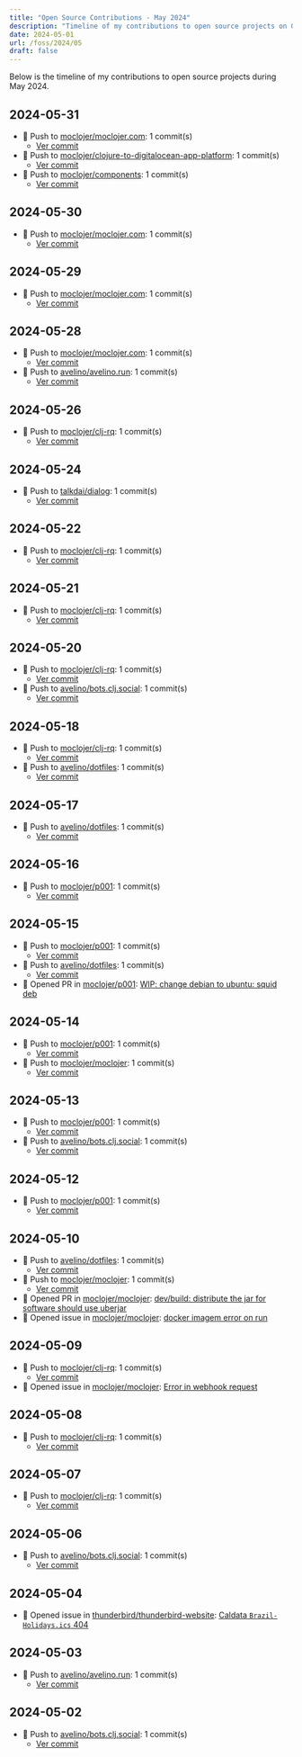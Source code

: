 ```yaml
---
title: "Open Source Contributions - May 2024"
description: "Timeline of my contributions to open source projects on GitHub during May 2024."
date: 2024-05-01
url: /foss/2024/05
draft: false
---
```


Below is the timeline of my contributions to open source projects during May 2024.

## 2024-05-31

- 🔨 Push to [moclojer/moclojer.com](https://github.com/moclojer/moclojer.com): 1 commit(s)
  - [Ver commit](https://github.com/avelino?tab=overview&from=2024-05-01&to=2024-05-31)
- 🔨 Push to [moclojer/clojure-to-digitalocean-app-platform](https://github.com/moclojer/clojure-to-digitalocean-app-platform): 1 commit(s)
  - [Ver commit](https://github.com/avelino?tab=overview&from=2024-05-01&to=2024-05-31)
- 🔨 Push to [moclojer/components](https://github.com/moclojer/components): 1 commit(s)
  - [Ver commit](https://github.com/avelino?tab=overview&from=2024-05-01&to=2024-05-31)

## 2024-05-30

- 🔨 Push to [moclojer/moclojer.com](https://github.com/moclojer/moclojer.com): 1 commit(s)
  - [Ver commit](https://github.com/avelino?tab=overview&from=2024-05-01&to=2024-05-31)

## 2024-05-29

- 🔨 Push to [moclojer/moclojer.com](https://github.com/moclojer/moclojer.com): 1 commit(s)
  - [Ver commit](https://github.com/avelino?tab=overview&from=2024-05-01&to=2024-05-31)

## 2024-05-28

- 🔨 Push to [moclojer/moclojer.com](https://github.com/moclojer/moclojer.com): 1 commit(s)
  - [Ver commit](https://github.com/avelino?tab=overview&from=2024-05-01&to=2024-05-31)
- 🔨 Push to [avelino/avelino.run](https://github.com/avelino/avelino.run): 1 commit(s)
  - [Ver commit](https://github.com/avelino?tab=overview&from=2024-05-01&to=2024-05-31)

## 2024-05-26

- 🔨 Push to [moclojer/clj-rq](https://github.com/moclojer/clj-rq): 1 commit(s)
  - [Ver commit](https://github.com/avelino?tab=overview&from=2024-05-01&to=2024-05-31)

## 2024-05-24

- 🔨 Push to [talkdai/dialog](https://github.com/talkdai/dialog): 1 commit(s)
  - [Ver commit](https://github.com/avelino?tab=overview&from=2024-05-01&to=2024-05-31)

## 2024-05-22

- 🔨 Push to [moclojer/clj-rq](https://github.com/moclojer/clj-rq): 1 commit(s)
  - [Ver commit](https://github.com/avelino?tab=overview&from=2024-05-01&to=2024-05-31)

## 2024-05-21

- 🔨 Push to [moclojer/clj-rq](https://github.com/moclojer/clj-rq): 1 commit(s)
  - [Ver commit](https://github.com/avelino?tab=overview&from=2024-05-01&to=2024-05-31)

## 2024-05-20

- 🔨 Push to [moclojer/clj-rq](https://github.com/moclojer/clj-rq): 1 commit(s)
  - [Ver commit](https://github.com/avelino?tab=overview&from=2024-05-01&to=2024-05-31)
- 🔨 Push to [avelino/bots.clj.social](https://github.com/avelino/bots.clj.social): 1 commit(s)
  - [Ver commit](https://github.com/avelino?tab=overview&from=2024-05-01&to=2024-05-31)

## 2024-05-18

- 🔨 Push to [moclojer/clj-rq](https://github.com/moclojer/clj-rq): 1 commit(s)
  - [Ver commit](https://github.com/avelino?tab=overview&from=2024-05-01&to=2024-05-31)
- 🔨 Push to [avelino/dotfiles](https://github.com/avelino/dotfiles): 1 commit(s)
  - [Ver commit](https://github.com/avelino?tab=overview&from=2024-05-01&to=2024-05-31)

## 2024-05-17

- 🔨 Push to [avelino/dotfiles](https://github.com/avelino/dotfiles): 1 commit(s)
  - [Ver commit](https://github.com/avelino?tab=overview&from=2024-05-01&to=2024-05-31)

## 2024-05-16

- 🔨 Push to [moclojer/p001](https://github.com/moclojer/p001): 1 commit(s)
  - [Ver commit](https://github.com/avelino?tab=overview&from=2024-05-01&to=2024-05-31)

## 2024-05-15

- 🔨 Push to [moclojer/p001](https://github.com/moclojer/p001): 1 commit(s)
  - [Ver commit](https://github.com/avelino?tab=overview&from=2024-05-01&to=2024-05-31)
- 🔨 Push to [avelino/dotfiles](https://github.com/avelino/dotfiles): 1 commit(s)
  - [Ver commit](https://github.com/avelino?tab=overview&from=2024-05-01&to=2024-05-31)
- 🔀 Opened PR in [moclojer/p001](https://github.com/moclojer/p001): [WIP: change debian to ubuntu: squid deb](https://github.com/moclojer/p001/pull/1)

## 2024-05-14

- 🔨 Push to [moclojer/p001](https://github.com/moclojer/p001): 1 commit(s)
  - [Ver commit](https://github.com/avelino?tab=overview&from=2024-05-01&to=2024-05-31)
- 🔨 Push to [moclojer/moclojer](https://github.com/moclojer/moclojer): 1 commit(s)
  - [Ver commit](https://github.com/avelino?tab=overview&from=2024-05-01&to=2024-05-31)

## 2024-05-13

- 🔨 Push to [moclojer/p001](https://github.com/moclojer/p001): 1 commit(s)
  - [Ver commit](https://github.com/avelino?tab=overview&from=2024-05-01&to=2024-05-31)
- 🔨 Push to [avelino/bots.clj.social](https://github.com/avelino/bots.clj.social): 1 commit(s)
  - [Ver commit](https://github.com/avelino?tab=overview&from=2024-05-01&to=2024-05-31)

## 2024-05-12

- 🔨 Push to [moclojer/p001](https://github.com/moclojer/p001): 1 commit(s)
  - [Ver commit](https://github.com/avelino?tab=overview&from=2024-05-01&to=2024-05-31)

## 2024-05-10

- 🔨 Push to [avelino/dotfiles](https://github.com/avelino/dotfiles): 1 commit(s)
  - [Ver commit](https://github.com/avelino?tab=overview&from=2024-05-01&to=2024-05-31)
- 🔨 Push to [moclojer/moclojer](https://github.com/moclojer/moclojer): 1 commit(s)
  - [Ver commit](https://github.com/avelino?tab=overview&from=2024-05-01&to=2024-05-31)
- 🔀 Opened PR in [moclojer/moclojer](https://github.com/moclojer/moclojer): [dev/build: distribute the jar for software should use uberjar](https://github.com/moclojer/moclojer/pull/260)
- 🐛 Opened issue in [moclojer/moclojer](https://github.com/moclojer/moclojer): [docker imagem error on run ](https://github.com/moclojer/moclojer/issues/259)

## 2024-05-09

- 🔨 Push to [moclojer/clj-rq](https://github.com/moclojer/clj-rq): 1 commit(s)
  - [Ver commit](https://github.com/avelino?tab=overview&from=2024-05-01&to=2024-05-31)
- 🐛 Opened issue in [moclojer/moclojer](https://github.com/moclojer/moclojer): [Error in webhook request](https://github.com/moclojer/moclojer/issues/258)

## 2024-05-08

- 🔨 Push to [moclojer/clj-rq](https://github.com/moclojer/clj-rq): 1 commit(s)
  - [Ver commit](https://github.com/avelino?tab=overview&from=2024-05-01&to=2024-05-31)

## 2024-05-07

- 🔨 Push to [moclojer/clj-rq](https://github.com/moclojer/clj-rq): 1 commit(s)
  - [Ver commit](https://github.com/avelino?tab=overview&from=2024-05-01&to=2024-05-31)

## 2024-05-06

- 🔨 Push to [avelino/bots.clj.social](https://github.com/avelino/bots.clj.social): 1 commit(s)
  - [Ver commit](https://github.com/avelino?tab=overview&from=2024-05-01&to=2024-05-31)

## 2024-05-04

- 🐛 Opened issue in [thunderbird/thunderbird-website](https://github.com/thunderbird/thunderbird-website): [Caldata `Brazil-Holidays.ics` 404](https://github.com/thunderbird/thunderbird-website/issues/572)

## 2024-05-03

- 🔨 Push to [avelino/avelino.run](https://github.com/avelino/avelino.run): 1 commit(s)
  - [Ver commit](https://github.com/avelino?tab=overview&from=2024-05-01&to=2024-05-31)

## 2024-05-02

- 🔨 Push to [avelino/bots.clj.social](https://github.com/avelino/bots.clj.social): 1 commit(s)
  - [Ver commit](https://github.com/avelino?tab=overview&from=2024-05-01&to=2024-05-31)

